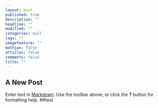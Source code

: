 ```yaml
---
layout: post
published: true
description: ""
headline: ""
modified: ""
categories: null
tags: ""
imagefeature: ""
mathjax: false
articles: false
comments: false
title: ""
---
```


## A New Post

Enter text in [Markdown](http://daringfireball.net/projects/markdown/). Use the toolbar above, or click the **?** button for formatting help.
##test
